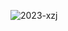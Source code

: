<!---
- 👋 Hi, I’m @XZJIsme
- 👀 I’m paTHEtically interested in NoTHing
- 🌱 I’m currently learning some Graph/GNN stuff.
- 🦉 I’m looking to apply for a PhD program in graph learning.
- 📫 How to reach me: you won't, right? hahaha
--->

<!---
XZJIsme/XZJIsme is a ✨ special ✨ repository because its `README.md` (this file) appears on your GitHub profile.
You can click the Preview link to take a look at your changes.
--->

<!---
sometimes I just realize that I'm a lʊzə ... hahaha
--->

![2023-xzj](https://github.com/XZJIsme/XZJIsme/assets/30148847/57bedd0d-d666-4dd6-bf33-38fffa55b15c)

